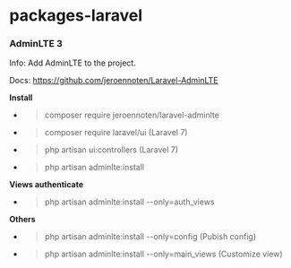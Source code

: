 # packages-laravel

### AdminLTE 3

Info: Add AdminLTE to the project.

Docs: https://github.com/jeroennoten/Laravel-AdminLTE

**Install**
  - > composer require jeroennoten/laravel-adminlte
  - > composer require laravel/ui (Laravel 7)
  - > php artisan ui:controllers (Laravel 7)
  - > php artisan adminlte:install
  
**Views authenticate**
  - > php artisan adminlte:install --only=auth_views
  
**Others**
  - > php artisan adminlte:install --only=config (Pubish config)
  - > php artisan adminlte:install --only=main_views (Customize view)
